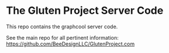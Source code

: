 # The Gluten Project Server Code

This repo contains the graphcool server code.

See the main repo for all pertinent information: https://github.com/BeeDesignLLC/GlutenProject.com
